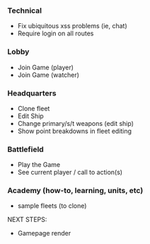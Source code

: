 ### Technical
- Fix ubiquitous xss problems (ie, chat)
- Require login on all routes

### Lobby
 - Join Game (player)
 - Join Game (watcher)

### Headquarters
 - Clone fleet
 - Edit Ship
 - Change primary/s/t weapons (edit ship)
 - Show point breakdowns in fleet editing


### Battlefield
 - Play the Game
 - See current player / call to action(s)

### Academy (how-to, learning, units, etc)
 - sample fleets (to clone)

 
NEXT STEPS:
 - Gamepage render